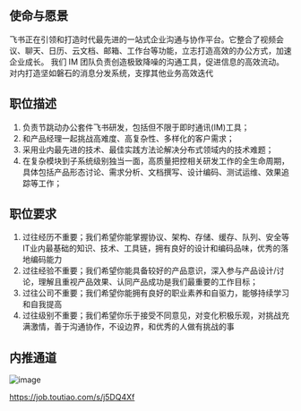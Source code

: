 ## 使命与愿景

飞书正在引领和打造时代最先进的一站式企业沟通与协作平台。它整合了视频会议、聊天、日历、云文档、邮箱、工作台等功能，立志打造高效的办公方式，加速企业成长。
我们 IM 团队负责创造极致降噪的沟通工具，促进信息的高效流动。对内打造坚如磐石的消息分发系统，支撑其他业务高效迭代

## 职位描述

1. 负责节跳动办公套件飞书研发，包括但不限于即时通讯(IM)工具；
2. 和产品经理一起挑战高难度、高复杂性、多样化的客户需求；
3. 采用业内最先进的技术、最佳实践方法论解决分布式领域内的技术难题；
4. 在复杂模块到子系统级别独当一面，高质量把控相关研发工作的全生命周期，具体包括产品形态讨论、需求分析、文档撰写、设计编码、测试运维、效果追踪等工作；

## 职位要求
1. 过往经历不重要；我们希望你能掌握协议、架构、存储、缓存、队列、安全等IT业内最基础的知识、技术、工具链，拥有良好的设计和编码品味，优秀的落地编码能力
2. 过往经验不重要；我们希望你能具备较好的产品意识，深入参与产品设计/讨论，理解且重视产品效果、认同产品成功是我们最重要的工作目标；
3. 过往公司不重要；我们希望你能拥有良好的职业素养和自驱力，能够持续学习和自我提高
4. 过往级别不重要；我们希望你乐于接受不同意见，对变化积极乐观，对挑战充满激情，善于沟通协作，不设边界，和优秀的人做有挑战的事

## 内推通道
![image](https://user-images.githubusercontent.com/3881629/185386879-81ef509b-29bc-4162-a10b-03e2aba97117.png)

https://job.toutiao.com/s/j5DQ4Xf
